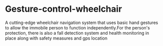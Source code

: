 # Gesture-control-wheelchair

A cutting-edge wheelchair navigation system that uses basic hand gestures to allow the immobile person to function independently.For the person's protection, there is also a fall detection system and health monitoring in place along with safety measures and gps location
